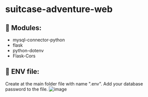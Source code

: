 # suitcase-adventure-web

## :electric_plug: Modules:
* mysql-connector-python
* flask
* python-dotenv
* Flask-Cors

## :closed_lock_with_key: ENV file:
Create at the main folder file with name ".env". Add your database password to the file.
![image](https://github.com/Viktoriia-code/suitcase-adventure-web/assets/43078402/1adec602-780e-4ec6-a257-8aa172207f3a)
